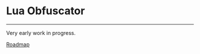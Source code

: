 # Lua Obfuscator
---
Very early work in progress.

[Roadmap](https://nebula-cough-a96.notion.site/22ef27fef00f806f8308e80c7a4372f7?v=22ef27fef00f81db9c10000cd6301a8f)
